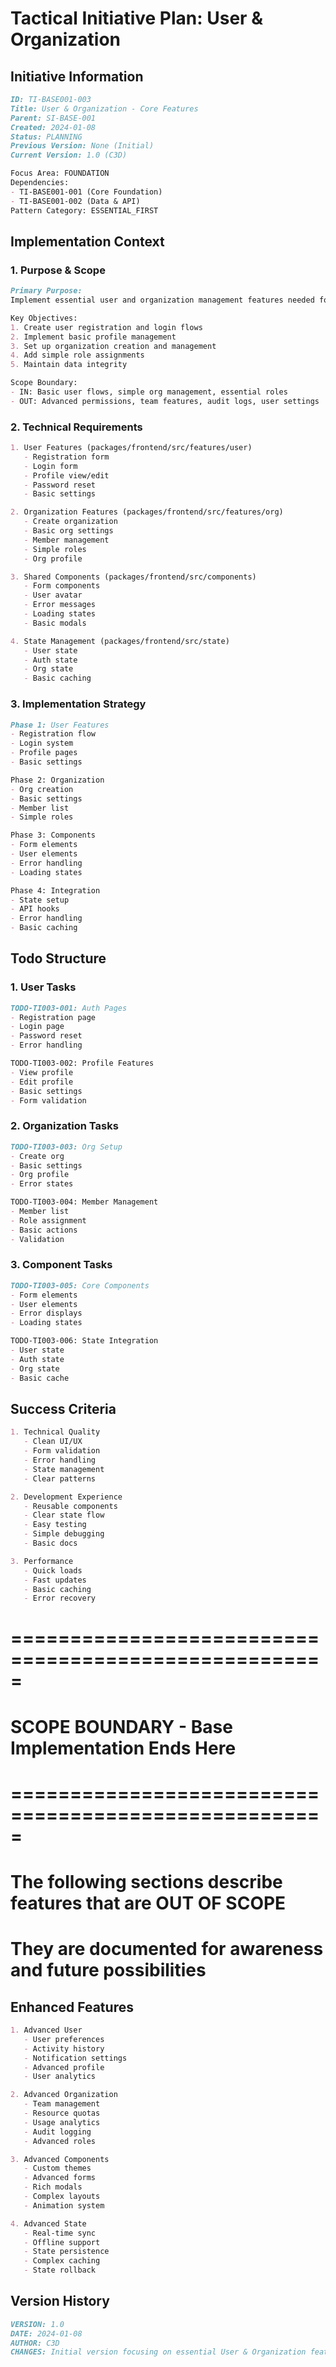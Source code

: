 # Tactical Initiative Plan: User & Organization

## Initiative Information
```markdown
ID: TI-BASE001-003
Title: User & Organization - Core Features
Parent: SI-BASE-001
Created: 2024-01-08
Status: PLANNING
Previous Version: None (Initial)
Current Version: 1.0 (C3D)

Focus Area: FOUNDATION
Dependencies: 
- TI-BASE001-001 (Core Foundation)
- TI-BASE001-002 (Data & API)
Pattern Category: ESSENTIAL_FIRST
```

## Implementation Context

### 1. Purpose & Scope
```markdown
Primary Purpose:
Implement essential user and organization management features needed for basic application functionality.

Key Objectives:
1. Create user registration and login flows
2. Implement basic profile management
3. Set up organization creation and management
4. Add simple role assignments
5. Maintain data integrity

Scope Boundary:
- IN: Basic user flows, simple org management, essential roles
- OUT: Advanced permissions, team features, audit logs, user settings
```

### 2. Technical Requirements
```markdown
1. User Features (packages/frontend/src/features/user)
   - Registration form
   - Login form
   - Profile view/edit
   - Password reset
   - Basic settings

2. Organization Features (packages/frontend/src/features/org)
   - Create organization
   - Basic org settings
   - Member management
   - Simple roles
   - Org profile

3. Shared Components (packages/frontend/src/components)
   - Form components
   - User avatar
   - Error messages
   - Loading states
   - Basic modals

4. State Management (packages/frontend/src/state)
   - User state
   - Auth state
   - Org state
   - Basic caching
```

### 3. Implementation Strategy
```markdown
Phase 1: User Features
- Registration flow
- Login system
- Profile pages
- Basic settings

Phase 2: Organization
- Org creation
- Basic settings
- Member list
- Simple roles

Phase 3: Components
- Form elements
- User elements
- Error handling
- Loading states

Phase 4: Integration
- State setup
- API hooks
- Error handling
- Basic caching
```

## Todo Structure

### 1. User Tasks
```markdown
TODO-TI003-001: Auth Pages
- Registration page
- Login page
- Password reset
- Error handling

TODO-TI003-002: Profile Features
- View profile
- Edit profile
- Basic settings
- Form validation
```

### 2. Organization Tasks
```markdown
TODO-TI003-003: Org Setup
- Create org
- Basic settings
- Org profile
- Error states

TODO-TI003-004: Member Management
- Member list
- Role assignment
- Basic actions
- Validation
```

### 3. Component Tasks
```markdown
TODO-TI003-005: Core Components
- Form elements
- User elements
- Error displays
- Loading states

TODO-TI003-006: State Integration
- User state
- Auth state
- Org state
- Basic cache
```

## Success Criteria
```markdown
1. Technical Quality
   - Clean UI/UX
   - Form validation
   - Error handling
   - State management
   - Clear patterns

2. Development Experience
   - Reusable components
   - Clear state flow
   - Easy testing
   - Simple debugging
   - Basic docs

3. Performance
   - Quick loads
   - Fast updates
   - Basic caching
   - Error recovery
```

# =====================================================
# SCOPE BOUNDARY - Base Implementation Ends Here
# =====================================================
# The following sections describe features that are OUT OF SCOPE
# They are documented for awareness and future possibilities

## Enhanced Features
```markdown
1. Advanced User
   - User preferences
   - Activity history
   - Notification settings
   - Advanced profile
   - User analytics

2. Advanced Organization
   - Team management
   - Resource quotas
   - Usage analytics
   - Audit logging
   - Advanced roles

3. Advanced Components
   - Custom themes
   - Advanced forms
   - Rich modals
   - Complex layouts
   - Animation system

4. Advanced State
   - Real-time sync
   - Offline support
   - State persistence
   - Complex caching
   - State rollback
```

## Version History
```markdown
VERSION: 1.0
DATE: 2024-01-08
AUTHOR: C3D
CHANGES: Initial version focusing on essential User & Organization features
``` 